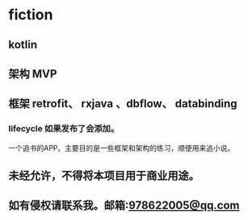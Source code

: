 # fiction
## kotlin
## 架构 MVP
## 框架 retrofit、 rxjava 、dbflow、 databinding
### lifecycle 如果发布了会添加。
一个追书的APP。主要目的是一些框架和架构的练习，顺便用来追小说。

## 未经允许，不得将本项目用于商业用途。
## 如有侵权请联系我。邮箱:978622005@qq.com
